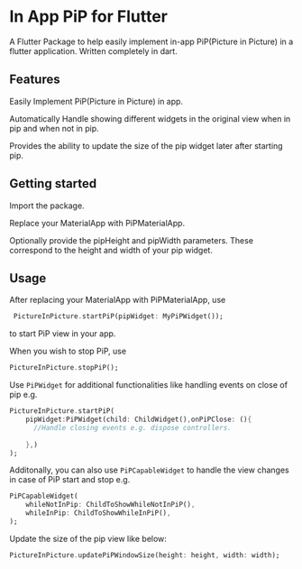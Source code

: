 <!--
This README describes the package. If you publish this package to pub.dev,
this README's contents appear on the landing page for your package.

For information about how to write a good package README, see the guide for
[writing package pages](https://dart.dev/guides/libraries/writing-package-pages).

For general information about developing packages, see the Dart guide for
[creating packages](https://dart.dev/guides/libraries/create-library-packages)
and the Flutter guide for
[developing packages and plugins](https://flutter.dev/developing-packages).
-->
# In App PiP for Flutter

<!-- TODO: Put a short description of the package here that helps potential users
know whether this package might be useful for them. -->

A Flutter Package to help easily implement in-app PiP(Picture in Picture) in a flutter application.
Written completely in dart. 


## Features

<!-- TODO: List what your package can do. Maybe include images, gifs, or videos. -->

Easily Implement PiP(Picture in Picture) in app.

Automatically Handle showing different widgets in the original view when in pip and when not in pip.

Provides the ability to update the size of the pip widget later after starting pip.


## Getting started

<!-- TODO: List prerequisites and provide or point to information on how to
start using the package. -->

Import the package.

Replace your MaterialApp with PiPMaterialApp. 

Optionally provide the pipHeight and pipWidth parameters. These correspond to the height and width of your pip widget.


## Usage

<!-- TODO: Include short and useful examples for package users. Add longer examples
to `/example` folder. -->

After replacing your MaterialApp with PiPMaterialApp, use 

```dart
 PictureInPicture.startPiP(pipWidget: MyPiPWidget());
```

to start PiP view in your app.

When you wish to stop PiP, use

```dart
PictureInPicture.stopPiP();
```

Use `PiPWidget` for additional functionalities like handling events on close of pip e.g.

```dart
PictureInPicture.startPiP(
    pipWidget:PiPWidget(child: ChildWidget(),onPiPClose: (){
      //Handle closing events e.g. dispose controllers.
      
    },)
);
```

Additonally, you can also use `PiPCapableWidget` to handle the view changes in case of PiP start and stop e.g.

```dart
PiPCapableWidget(
    whileNotInPip: ChildToShowWhileNotInPiP(),
    whileInPip: ChildToShowWhileInPiP(),
);
```

Update the size of the pip view like below:
```dart
PictureInPicture.updatePiPWindowSize(height: height, width: width);
```


<!--
## Additional information

TODO: Tell users more about the package: where to find more information, how to
contribute to the package, how to file issues, what response they can expect
from the package authors, and more. -->
